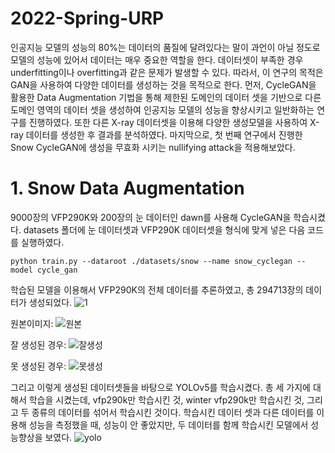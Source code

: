 # 2022-Spring-URP

인공지능 모델의 성능의 80%는 데이터의 품질에 달려있다는 말이 과언이 아닐 정도로 모델의 성능에 있어서 데이터는 매우 중요한 역할을 한다. 데이터셋이 부족한 경우 underfitting이나 overfitting과 같은 문제가 발생할 수 있다. 따라서, 이 연구의 목적은 GAN을 사용하여 다양한 데이터를 생성하는 것을 목적으로 한다. 먼저, CycleGAN을 활용한 Data Augmentation 기법을 통해 제한된 도메인의 데이터 셋을 기반으로 다른 도메인 영역의 데이터 셋을 생성하여 인공지능 모델의 성능을 향상시키고 일반화하는 연구를 진행하였다. 또한 다른 X-ray 데이터셋을 이용해 다양한 생성모델을 사용하여 X-ray 데이터를 생성한 후 결과를 분석하였다. 마지막으로, 첫 번째 연구에서 진행한 Snow CycleGAN에 생성을 무효화 시키는 nullifying attack을 적용해보았다.

# 1. Snow Data Augmentation
9000장의 VFP290K와 200장의 눈 데이터인 dawn를 사용해 CycleGAN을 학습시켰다. datasets 폴더에 눈 데이터셋과 VFP290K 데이터셋을 형식에 맞게 넣은 다음 코드를 실행하였다.
```
python train.py --dataroot ./datasets/snow --name snow_cyclegan --model cycle_gan
```
학습된 모델을 이용해서 VFP290K의 전체 데이터를 추론하였고, 총 294713장의 데이터가 생성되었다.
![1](https://user-images.githubusercontent.com/64757426/173103132-0c282f4c-fd17-4a68-aae5-20eed8def08e.png)

원본이미지:
![원본](https://user-images.githubusercontent.com/64757426/173103978-efaae16c-8987-4906-9bad-e52a46d2d45e.png)

잘 생성된 경우:
![잘생성](https://user-images.githubusercontent.com/64757426/173104086-41b23ed4-1116-4885-91ac-ab04527ab532.png)

못 생성된 경우:
![못생성](https://user-images.githubusercontent.com/64757426/173104131-93bf7d65-959a-4c7a-9ffc-0fedd387deeb.png)

그리고 이렇게 생성된 데이터셋들을 바탕으로 YOLOv5를 학습시켰다. 총 세 가지에 대해서 학습을 시켰는데, vfp290k만 학습시킨 것, winter vfp290k만 학습시킨 것, 그리고 두 종류의 데이터를 섞어서 학습시킨 것이다. 학습시킨 데이터 셋과 다른 데이터를 이용해 성능을 측정했을 때, 성능이 안 좋았지만, 두 데이터를 함께 학습시킨 모델에서 성능향상을 보였다. 
![yolo](https://user-images.githubusercontent.com/64757426/173105393-7378aa73-ea7b-4e47-964d-14f6f7f06726.png)
